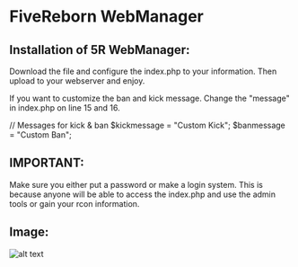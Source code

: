 FiveReborn WebManager
==============

Installation of 5R WebManager:
--------------

Download the file and configure the index.php to your information. Then upload to your webserver and enjoy.

If you want to customize the ban and kick message. Change the "message" in index.php on line 15 and 16.

// Messages for kick & ban
$kickmessage = "Custom Kick";
$banmessage = "Custom Ban";


IMPORTANT:
--------------
Make sure you either put a password or make a login system. This is because anyone will be able to access the index.php and use the admin tools or gain your rcon information.


Image:
--------------
![alt text](http://puu.sh/syhUW/723d990e43.png "Working Interface")
